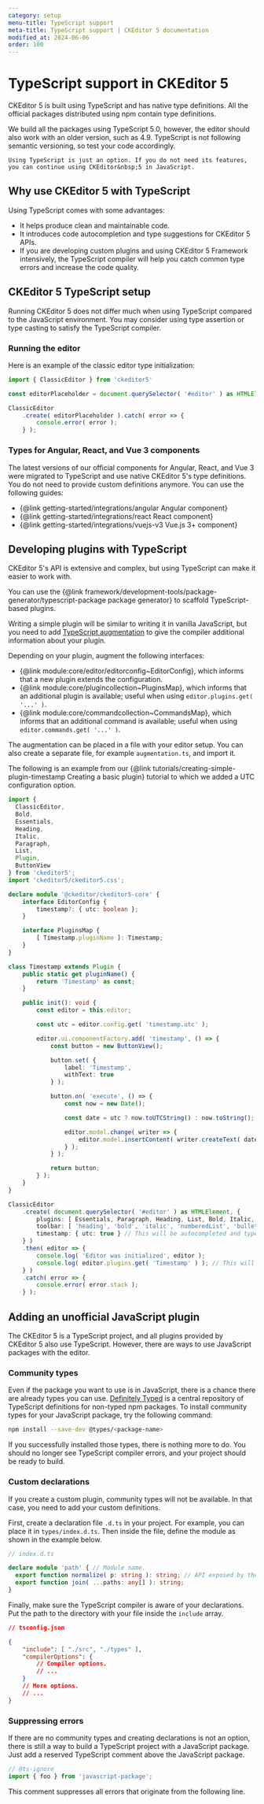 ```yaml
---
category: setup
menu-title: TypeScript support
meta-title: TypeScript support | CKEditor 5 documentation
modified_at: 2024-06-06
order: 100
---
```


# TypeScript support in CKEditor&nbsp;5

CKEditor&nbsp;5 is built using TypeScript and has native type definitions. All the official packages distributed using npm contain type definitions.

<info-box hint>
	We build all the packages using TypeScript 5.0, however, the editor should also work with an older version, such as 4.9. TypeScript is not following semantic versioning, so test your code accordingly.

	Using TypeScript is just an option. If you do not need its features, you can continue using CKEditor&nbsp;5 in JavaScript.
</info-box>

## Why use CKEditor&nbsp;5 with TypeScript

Using TypeScript comes with some advantages:

* It helps produce clean and maintainable code.
* It introduces code autocompletion and type suggestions for CKEditor&nbsp;5 APIs.
* If you are developing custom plugins and using CKEditor&nbsp;5 Framework intensively, the TypeScript compiler will help you catch common type errors and increase the code quality.

## CKEditor&nbsp;5 TypeScript setup

Running CKEditor&nbsp;5 does not differ much when using TypeScript compared to the JavaScript environment. You may consider using type assertion or type casting to satisfy the TypeScript compiler.

### Running the editor

Here is an example of the classic editor type initialization:

```ts
import { ClassicEditor } from 'ckeditor5'

const editorPlaceholder = document.querySelector( '#editor' ) as HTMLElement;

ClassicEditor
	.create( editorPlaceholder ).catch( error => {
		console.error( error );
	} );
```

### Types for Angular, React, and Vue 3 components

The latest versions of our official components for Angular, React, and Vue 3 were migrated to TypeScript and use native CKEditor&nbsp;5's type definitions. You do not need to provide custom definitions anymore. You can use the following guides:

* {@link getting-started/integrations/angular Angular component}
* {@link getting-started/integrations/react React component}
* {@link getting-started/integrations/vuejs-v3 Vue.js 3+ component}

## Developing plugins with TypeScript

CKEditor&nbsp;5's API is extensive and complex, but using TypeScript can make it easier to work with.

You can use the {@link framework/development-tools/package-generator/typescript-package package generator} to scaffold TypeScript-based plugins.

Writing a simple plugin will be similar to writing it in vanilla JavaScript, but you need to add [TypeScript augmentation](https://www.typescriptlang.org/docs/handbook/declaration-merging.html#module-augmentation) to give the compiler additional information about your plugin.

Depending on your plugin, augment the following interfaces:

* {@link module:core/editor/editorconfig~EditorConfig}, which informs that a new plugin extends the configuration.
* {@link module:core/plugincollection~PluginsMap}, which informs that an additional plugin is available; useful when using `editor.plugins.get( '...' )`.
* {@link module:core/commandcollection~CommandsMap}, which informs that an additional command is available; useful when using `editor.commands.get( '...' )`.

The augmentation can be placed in a file with your editor setup. You can also create a separate file, for example `augmentation.ts`, and import it.

The following is an example from our {@link tutorials/creating-simple-plugin-timestamp Creating a basic plugin} tutorial to which we added a UTC configuration option.

```ts
import {
  ClassicEditor,
  Bold,
  Essentials,
  Heading,
  Italic,
  Paragraph,
  List,
  Plugin,
  ButtonView
} from 'ckeditor5';
import 'ckeditor5/ckeditor5.css';

declare module '@ckeditor/ckeditor5-core' {
	interface EditorConfig {
		timestamp?: { utc: boolean };
	}

	interface PluginsMap {
		[ Timestamp.pluginName ]: Timestamp;
	}
}

class Timestamp extends Plugin {
	public static get pluginName() {
		return 'Timestamp' as const;
	}

	public init(): void {
		const editor = this.editor;

		const utc = editor.config.get( 'timestamp.utc' );

		editor.ui.componentFactory.add( 'timestamp', () => {
			const button = new ButtonView();

			button.set( {
				label: 'Timestamp',
				withText: true
			} );

			button.on( 'execute', () => {
				const now = new Date();

				const date = utc ? now.toUTCString() : now.toString(); // If the configuration option is present, we show a UTC timestamp.

				editor.model.change( writer => {
					editor.model.insertContent( writer.createText( date ) );
				} );
			} );

			return button;
		} );
	}
}

ClassicEditor
	.create( document.querySelector( '#editor' ) as HTMLElement, {
		plugins: [ Essentials, Paragraph, Heading, List, Bold, Italic, Timestamp ],
		toolbar: [ 'heading', 'bold', 'italic', 'numberedList', 'bulletedList', 'timestamp' ],
		timestamp: { utc: true } // This will be autocompleted and type checked thanks to our augmentation.
	} )
	.then( editor => {
		console.log( 'Editor was initialized', editor );
		console.log( editor.plugins.get( 'Timestamp' ) ); // This will have type Timestamp thanks to our augmentation.
	} )
	.catch( error => {
		console.error( error.stack );
	} );
```

## Adding an unofficial JavaScript plugin

The CKEditor&nbsp;5 is a TypeScript project, and all plugins provided by CKEditor&nbsp;5 also use TypeScript. However, there are ways to use JavaScript packages with the editor.

### Community types

Even if the package you want to use is in JavaScript, there is a chance there are already types you can use. [Definitely Typed](https://github.com/DefinitelyTyped/DefinitelyTyped) is a central repository of TypeScript definitions for non-typed npm packages. To install community types for your JavaScript package, try the following command:

```bash
npm install --save-dev @types/<package-name>
```

If you successfully installed those types, there is nothing more to do. You should no longer see TypeScript compiler errors, and your project should be ready to build.

### Custom declarations

If you create a custom plugin, community types will not be available. In that case, you need to add your custom definitions.

First, create a declaration file `.d.ts` in your project. For example, you can place it in `types/index.d.ts`. Then inside the file, define the module as shown in the example below.

```ts
// index.d.ts

declare module 'path' { // Module name.
  export function normalize( p: string ): string; // API exposed by the module.
  export function join( ...paths: any[] ): string;
}
```

Finally, make sure the TypeScript compiler is aware of your declarations. Put the path to the directory with your file inside the `include` array.

```json
// tsconfig.json

{
	"include": [ "./src", "./types" ],
	"compilerOptions": {
		// Compiler options.
		// ...
	}
	// More options.
	// ...
}
```

### Suppressing errors

If there are no community types and creating declarations is not an option, there is still a way to build a TypeScript project with a JavaScript package. Just add a reserved TypeScript comment above the JavaScript package.

```ts
// @ts-ignore
import { foo } from 'javascript-package';
```

This comment suppresses all errors that originate from the following line.
